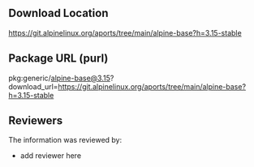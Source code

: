 ## Download Location

https://git.alpinelinux.org/aports/tree/main/alpine-base?h=3.15-stable

## Package URL (purl)

pkg:generic/alpine-base@3.15?download_url=https://git.alpinelinux.org/aports/tree/main/alpine-base?h=3.15-stable

## Reviewers

The information was reviewed by:

* add reviewer here
